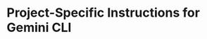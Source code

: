 # Project-Specific Instructions for Gemini CLI

<!-- Add any project-specific instructions or context here. -->
